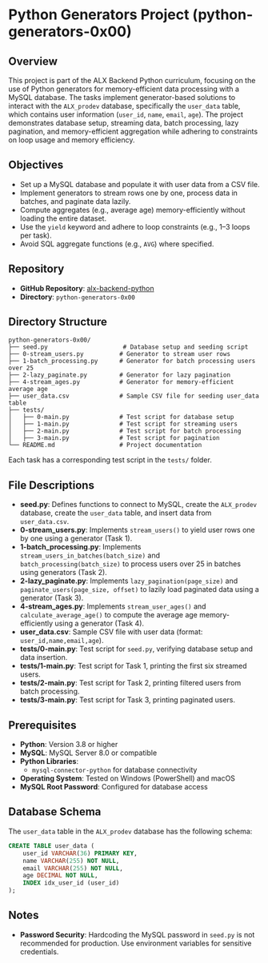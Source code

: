 # Python Generators Project (python-generators-0x00)

## Overview

This project is part of the ALX Backend Python curriculum, focusing on the use of Python generators for memory-efficient data processing with a MySQL database. The tasks implement generator-based solutions to interact with the `ALX_prodev` database, specifically the `user_data` table, which contains user information (`user_id`, `name`, `email`, `age`). The project demonstrates database setup, streaming data, batch processing, lazy pagination, and memory-efficient aggregation while adhering to constraints on loop usage and memory efficiency.

## Objectives

- Set up a MySQL database and populate it with user data from a CSV file.
- Implement generators to stream rows one by one, process data in batches, and paginate data lazily.
- Compute aggregates (e.g., average age) memory-efficiently without loading the entire dataset.
- Use the `yield` keyword and adhere to loop constraints (e.g., 1–3 loops per task).
- Avoid SQL aggregate functions (e.g., `AVG`) where specified.

## Repository

- **GitHub Repository**: [alx-backend-python](https://github.com/BunnyeNyash/alx-backend-python.git)
- **Directory**: `python-generators-0x00`

## Directory Structure

```
python-generators-0x00/
├── seed.py                     # Database setup and seeding script
├── 0-stream_users.py          # Generator to stream user rows
├── 1-batch_processing.py      # Generator for batch processing users over 25
├── 2-lazy_paginate.py         # Generator for lazy pagination
├── 4-stream_ages.py           # Generator for memory-efficient average age
├── user_data.csv              # Sample CSV file for seeding user_data table
├── tests/
│   ├── 0-main.py              # Test script for database setup
│   ├── 1-main.py              # Test script for streaming users
│   ├── 2-main.py              # Test script for batch processing
│   ├── 3-main.py              # Test script for pagination
└── README.md                  # Project documentation
```

Each task has a corresponding test script in the `tests/` folder.

## File Descriptions

- **seed.py**: Defines functions to connect to MySQL, create the `ALX_prodev` database, create the `user_data` table, and insert data from `user_data.csv`.
- **0-stream_users.py**: Implements `stream_users()` to yield user rows one by one using a generator (Task 1).
- **1-batch_processing.py**: Implements `stream_users_in_batches(batch_size)` and `batch_processing(batch_size)` to process users over 25 in batches using generators (Task 2).
- **2-lazy_paginate.py**: Implements `lazy_pagination(page_size)` and `paginate_users(page_size, offset)` to lazily load paginated data using a generator (Task 3).
- **4-stream_ages.py**: Implements `stream_user_ages()` and `calculate_average_age()` to compute the average age memory-efficiently using a generator (Task 4).
- **user_data.csv**: Sample CSV file with user data (format: `user_id,name,email,age`).
- **tests/0-main.py**: Test script for `seed.py`, verifying database setup and data insertion.
- **tests/1-main.py**: Test script for Task 1, printing the first six streamed users.
- **tests/2-main.py**: Test script for Task 2, printing filtered users from batch processing.
- **tests/3-main.py**: Test script for Task 3, printing paginated users.


## Prerequisites

- **Python**: Version 3.8 or higher
- **MySQL**: MySQL Server 8.0 or compatible
- **Python Libraries**:
  - `mysql-connector-python` for database connectivity
- **Operating System**: Tested on Windows (PowerShell) and macOS
- **MySQL Root Password**: Configured for database access



## Database Schema

The `user_data` table in the `ALX_prodev` database has the following schema:

```sql
CREATE TABLE user_data (
    user_id VARCHAR(36) PRIMARY KEY,
    name VARCHAR(255) NOT NULL,
    email VARCHAR(255) NOT NULL,
    age DECIMAL NOT NULL,
    INDEX idx_user_id (user_id)
);
```

## Notes

- **Password Security**: Hardcoding the MySQL password in `seed.py` is not recommended for production. Use environment variables for sensitive credentials.

